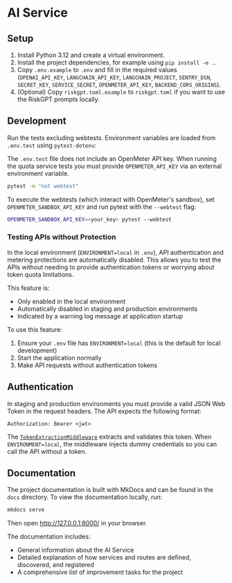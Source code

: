 # AI Service

## Setup

1. Install Python 3.12 and create a virtual environment.
2. Install the project dependencies, for example using `pip install -e .`.
3. Copy `.env.example` to `.env` and fill in the required values (`OPENAI_API_KEY`, `LANGCHAIN_API_KEY`, `LANGCHAIN_PROJECT`, `SENTRY_DSN`, `SECRET_KEY`, `SERVICE_SECRET`, `OPENMETER_API_KEY`, `BACKEND_CORS_ORIGINS`).
4. (Optional) Copy `riskgpt.toml.example` to `riskgpt.toml` if you want to use the RiskGPT prompts locally.

## Development

Run the tests excluding webtests. Environment variables are loaded from
`.env.test` using `pytest-dotenv`:

The `.env.test` file does not include an OpenMeter API key. When running the
quota service tests you must provide `OPENMETER_API_KEY` via an external
environment variable.

```bash
pytest -m "not webtest"
```

To execute the webtests (which interact with OpenMeter's sandbox), set
`OPENMETER_SANDBOX_API_KEY` and run pytest with the `--webtest` flag:

```bash
OPENMETER_SANDBOX_API_KEY=<your_key> pytest --webtest
```

### Testing APIs without Protection

In the local environment (`ENVIRONMENT=local` in `.env`), API authentication and metering protections are automatically disabled. This allows you to test the APIs without needing to provide authentication tokens or worrying about token quota limitations.

This feature is:
- Only enabled in the local environment
- Automatically disabled in staging and production environments
- Indicated by a warning log message at application startup

To use this feature:
1. Ensure your `.env` file has `ENVIRONMENT=local` (this is the default for local development)
2. Start the application normally
3. Make API requests without authentication tokens

## Authentication

In staging and production environments you must provide a valid JSON Web Token in the request headers. The API expects the following format:

```http
Authorization: Bearer <jwt>
```

The [`TokenExtractionMiddleware`](docs/authentication.md) extracts and validates this token. When `ENVIRONMENT=local`, the middleware injects dummy credentials so you can call the API without a token.

## Documentation

The project documentation is built with MkDocs and can be found in the `docs` directory. To view the documentation locally, run:

```bash
mkdocs serve
```

Then open http://127.0.0.1:8000/ in your browser.

The documentation includes:
- General information about the AI Service
- Detailed explanation of how services and routes are defined, discovered, and registered
- A comprehensive list of improvement tasks for the project
